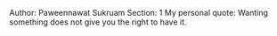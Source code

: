 Author: Paweennawat Sukruam
Section: 1
My personal quote: Wanting something does not give you the right to have it.
